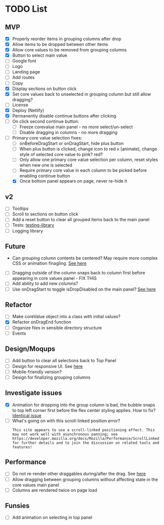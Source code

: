 # TODO List
## MVP
- [x] Properly reorder items in grouping columns after drop
- [x] Allow items to be dropped between other items
- [x] Allow core values to be removed from grouping columns
- [x] Button to select main value
- [ ] Google font
- [ ] Logo
- [ ] Landing page
- [ ] Add routes
- [ ] Copy
- [x] Display sections on button click
- [x] Set core values back to unselected in grouping column but still allow dragging?
- [ ] License
- [x] Deploy (Netlify)
- [x] Permanently disable continue buttons after clicking
- [ ] On click second continue button:
  - [ ] Freeze corevalue main panel - no more select/un-select
  - [ ] Disable dragging in columns - no more dragging
- [ ] Primary core value selection fixes: 
  - [ ] onBeforeDragStart or onDragStart, hide plus button
  - [ ] When plus button is clicked, change icon to red x (animate), change style of selected core value to pink? red?
  - [ ] Only allow one primary core value selection per column, reset styles when new one is selected
  - [ ] Require primary core value in each column to be picked before enabling continue button
  - [x] Once bottom panel appears on page, never re-hide it

## v2
- [ ] Tooltips
- [ ] Scroll to sections on button click
- [ ] Add a reset button to clear all grouped items back to the main panel
- [ ] Tests: [testing-library](https://github.com/testing-library/react-testing-library)
- [ ] Logging library

## Future
- Can grouping column contents be centered? May require more complex CSS or animation finagling. [See here](https://github.com/atlassian/react-beautiful-dnd/issues/1851)
- [ ] Dragging outside of the column snaps back to column first before appearing in core values panel - FIX THIS
- [ ] Add ability to add new columns?
- [ ] Use onDragStart to toggle isDropDisabled on the main panel? [See here](https://react-beautiful-dnd.netlify.app/?path=/story/ondragstart--toggle-isdropdisabled-ondragstart)

## Refactor
- [ ] Make coreValue object into a class with initial values?
- [x] Refactor onDragEnd function
- [ ] Organize files in sensible directory structure
- [ ] Events

## Design/Moqups
- [ ] Add button to clear all selections back to Top Panel
- [ ] Design for responsive UI. See [here](https://medium.com/styled-components/how-to-create-responsive-ui-with-styled-components-c6b71a3ce172)
- [ ] Mobile-friendly version?
- [ ] Design for finalizing grouping columns

## Investigate issues
- [x] Animation for dropping into the group column is bad, the bubble snaps to top left corner first before the flex center styling applies. How to fix? [Identical issue](https://github.com/atlassian/react-beautiful-dnd/issues/1851)
- [ ] What's going on with this scroll-linked position error?
  ````
  This site appears to use a scroll-linked positioning effect. This may not work well with asynchronous panning; see https://developer.mozilla.org/docs/Mozilla/Performance/ScrollLinkedEffects for further details and to join the discussion on related tools and features!
  ````

## Performance
- [ ] Do not re-render other draggables during/after the drag. See [here](https://github.com/atlassian/react-beautiful-dnd/issues/1791)
- [ ] Allow dragging between grouping columns without affecting state in the core values main panel
- [ ] Columns are rendered twice on page load

## Funsies
- [ ] Add animation on selecting in top panel
